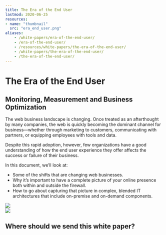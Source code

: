 ```yaml
---
title: The Era of the End User
lastmod: 2020-06-25
resources:
- name: "thumbnail"
  src: "era_end_user.png"
aliases:
    - /white-papers/era-of-the-end-user/
    - /era-of-the-end-user/
    - /resources/white-papers/the-era-of-the-end-user/
    - /white-papers/the-era-of-the-end-user/
    - /the-era-of-the-end-user/
---
```



<div class="landing-page">
    <!-- hero -->
    <div class="hero jumbotron reading-landing jumbotron-fluid">
        <div class="container-fluid">
            <div class="row">
                <div class="col-xl-6 offset-xl-2 col-lg-10 offset-lg-1 col-md-12">
                    <h1 class="display-4">The Era of the End User</h1>
                </div>
            </div>
        </div>
    </div>
    <div class="main-content">
        <div class="row">
            <div class="col-xl-4 offset-xl-2 without-bottom-line">
                <div class="workshop-prerequisites">
                    <h2>Monitoring, Measurement and Business Optimization</h2>                             
                    <p>The web business landscape is changing. Once treated as an afterthought by many companies, the web is quickly becoming the dominant channel for business—whether through marketing to customers, communicating with partners, or equipping employees with tools and data.</p>
                    <p>Despite this rapid adoption, however, few organizations have a good understanding of how the end user experience they offer affects the success or failure of their business.</p>
                    <p>In this document, we’ll look at:</p>
                    <ul class="dashes">
                    <li>Some of the shifts that are changing web businesses.</li>
                    <li>Why it’s important to have a complete picture of your online presence both within and outside the firewall.</li>
                    <li>How to go about capturing that picture in complex, blended IT architectures that include on-premise and on-demand components.</li>
                    </ul>
                </div>
            </div>
                <div class="col-xl-4 offset-xl-0 white-paper-image">
                <img src="/images/white-papers/era-of-the-end-user.png">
            </div>
        </div>
            </div>
        </div>
    </div>
    <!-- contact us -->
    <div class="contact-us-card">
        <div class="row">
            <div class="col-xl-8 offset-xl-2 col-lg-10 offset-lg-1 col-md-12 col-sm-12 col-xs-12">
                <img src="/images/single-line-arrows.png">
            </div>
            <div
                class="col-xl-3 offset-xl-3 col-lg-3 offset-lg-1 col-md-10 offset-md-1 col-sm-10 offset-sm-1 col-xs-12">
                <h2>Where should we send this white paper?</h2>
            </div>
            <div
                class="col-xl-5 offset-xl-0 col-lg-6 offset-lg-1 col-md-8 offset-md-2 col-sm-10 offset-sm-1 col-xs-12 general-contact-form">
<!--[if lte IE 8]>
<script charset="utf-8" type="text/javascript" src="//js.hsforms.net/forms/v2-legacy.js"></script>
<![endif]-->
<script charset="utf-8" type="text/javascript" src="//js.hsforms.net/forms/v2.js"></script>
<script>
  hbspt.forms.create({
	portalId: "732832",
	formId: "e8033786-012c-417d-8c92-1bbd176d1592"
});
</script>
            </div>
        </div>
    </div>
</div>